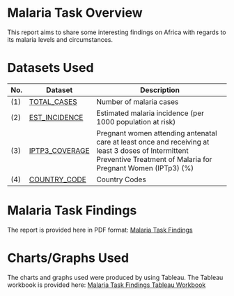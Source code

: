 # Malaria Task Overview
This report aims to share some interesting findings on Africa with regards to its malaria levels and circumstances.
# Datasets Used
 No. | Dataset | Description 
-----|---------|------------
(1)  | [TOTAL_CASES](data/TOTAL_CASES.csv)| Number of malaria cases
(2)  | [EST_INCIDENCE](data/EST_INCIDENCE.csv)| Estimated malaria incidence (per 1000 population at risk)
(3)  | [IPTP3_COVERAGE](data/IPTP3_COVERAGE.csv)| Pregnant women attending antenatal care at least once and receiving at least 3 doses of Intermittent Preventive Treatment of Malaria for Pregnant Women (IPTp3) (%)
(4)  | [COUNTRY_CODE](data/COUNTRY_CODE.csv)| Country Codes
# Malaria Task Findings
The report is provided here in PDF format:
[Malaria Task Findings](https://github.com/genephua/MalariaTask/blob/main/Malaria%20Task%20Findings.pdf)
# Charts/Graphs Used
The charts and graphs used were produced by using Tableau. The Tableau workbook is provided here: 
[Malaria Task Findings Tableau Workbook](https://github.com/genephua/MalariaTask/blob/main/Malaria%20Task%20Findings%20Charts.twbx)
